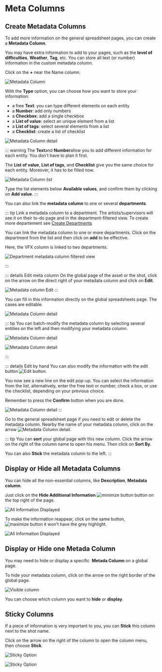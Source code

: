 # Meta Columns

## Create Metadata Columns

To add more information on the general spreadsheet pages, you can create a **Metadata Column**.

You may have extra information to add to your pages, such as the **level of difficulties**, **Weather**, **Tag**, etc. You can store all text (or number) information in the custom metadata column.



Click on the **+** near the Name column.


![Metadata Column](../img/getting-started/add_column_custom.png)



With the **Type** option, you can choose how you want to store your information:
- a free **Text**: you can type different elements on each entity 
- a **Number**: add only numbers  
- a **Checkbox**: add a single checkbox
- a **List of value**: select an unique element from a list
- a **List of tags**: select several elements from a list
- a **Checklist**: create a list of checklist

![Metadata Column detail](../img/getting-started/custom_column_detail.png)

::: warning 
The **Text**and **Number**allow you to add different information for each entity. You don't have to plan it first.

The **List of value**, **List of tags**, and **Checklist** give you the same choice for each entity. Moreover, it has to be filled now.

![Metadata Column list](../img/getting-started/custom_column_list.png)

Type the list elements below **Available values**, and confirm them by clicking on **Add value**.
:::

You can also link the **metadata column** to one or several **departments**.

::: tip
Link a metadata column to a department. The artists/supervisors will see it on their to-do page and in the department-filtered view.
To create more departement see [Create Departments](../configure-kitsu/README.md#create-departments)

You can link the metadata column to one or more departments. Click on the department from the list and then click on **add** to be effective.

Here, the VFX column is linked to two departments.

![Department metadata column filtered view](../img/getting-started/department_filtered_view_column.png)

:::

::: details Edit meta column
On the global page of the asset or the shot, click on the arrow on the direct right of your metadata column and click on **Edit**.

![Metadata column Edit](../img/getting-started/custom_column_edit.png)
:::


You can fill in this information directly on the global spreadsheets page.
The cases are editable.

![Metadata Column detail](../img/getting-started/custom_column_list_edit.png)

::: tip
You can batch-modify the metadata column by selecting several entities on the left and then modifying your metadata column.

![Metadata Column detail](../img/getting-started/batch_edit_custom_column.png)

![Metadata Column detail](../img/getting-started/batch_edit_custom_column2.png)

:::

::: details Edit by hand
You can also modify the information with the edit button ![Edit button](../img/getting-started/edit_button.png).

You now see a new line on the edit pop-up. You can select the information from the list,
alternatively, enter the free text or number, check a box, or use the checklist, depending on your previous choice.

Remember to press the **Confirm** button when you are done.

![Metadata Column detail](../img/getting-started/edit_asset_custom.png)
:::

Go to the general spreadsheet page if you need to edit or delete the metadata column.
Nearby the name of your metadata column, click on the arrow ![Metadata Column detail](../img/getting-started/arrow.png).

::: tip
You can **sort** your global page with this new column. Click the arrow on the right of the column name to open his menu. Then click on **Sort By**.

You can also **Stick** the metadata column to the left.
:::


## Display or Hide all Metadata Columns

You can hide all the non-essential columns, like **Description**, **Metadata column**.


Just click on the **Hide Additional Information**
![minimize button](../img/getting-started/maximize.png) button on the top right of the page.

![All Information Displayed](../img/getting-started/hide_extra_information1.png) 


To make the information reappear, click on the same button,
![maximize button](../img/getting-started/minimize.png) it won't have the grey highlight.

![All Information Displayed](../img/getting-started/hide_extra_information2.png) 

## Display or Hide one Metada Column

You may need to hide or display a specific  **Metada Column** on a global page. 


To hide your metadata column, click on the arrow on the right border of the global page.

![Visible column](../img/getting-started/visible_column.png)

You can choose which column you want to **hide** or **display**.




## Sticky Columns

If a piece of information is very important to you, you can **Stick** this column next to the shot name.

Click on the arrow on the right of the column to open the column menu, then choose **Stick**.

![Sticky Option](../img/getting-started/sticky.png)

![Sticky Option](../img/getting-started/sticky_example.png)


